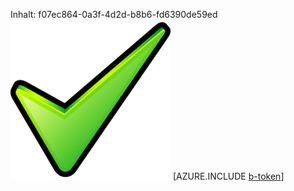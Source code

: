 Inhalt: f07ec864-0a3f-4d2d-b8b6-fd6390de59ed![Bild](a5fd8b61-ffb5-4432-a07b-5d7f8c764e89.png)
[AZURE.INCLUDE [b-token](fef5d93d-2fd2-494c-a4b8-71d72521f027.md)]
